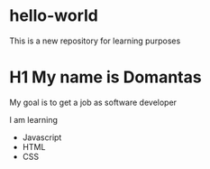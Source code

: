 # hello-world
This is a new repository for learning purposes
# H1 My name is Domantas

My goal is to get a job as software developer

I am learning
- Javascript
- HTML
- CSS
